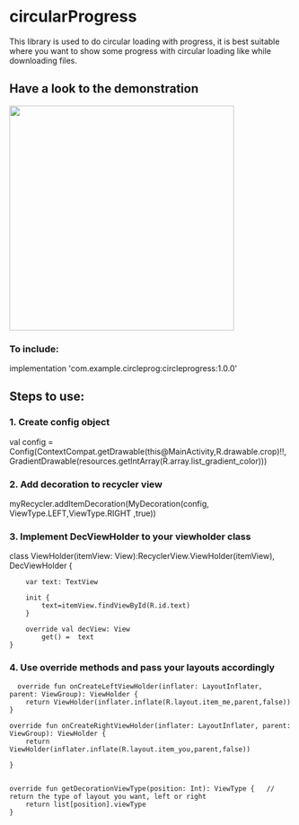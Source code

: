 # circularProgress
This library is used to do circular loading with progress, it is best suitable where you want to show some progress with circular loading like while downloading files.
<h2>Have a look to the demonstration</h2>
        
<img src="https://ibb.co/hWjY6D9" width="400">

<h3>To include:</h3>

implementation 'com.example.circleprog:circleprogress:1.0.0'

<h2>Steps to use:</h2>

<h3>1. Create config object</h3>
  val config = Config(ContextCompat.getDrawable(this@MainActivity,R.drawable.crop)!!,      
            GradientDrawable(resources.getIntArray(R.array.list_gradient_color)))

<h3>2. Add decoration to recycler view</h3>
  myRecycler.addItemDecoration(MyDecoration(config, ViewType.LEFT,ViewType.RIGHT ,true))

<h3>3. Implement DecViewHolder to your viewholder class</h3>
  class ViewHolder(itemView: View):RecyclerView.ViewHolder(itemView), DecViewHolder { 
  
        var text: TextView
        
        init {
            text=itemView.findViewById(R.id.text)
        }

        override val decView: View   
            get() =  text
    }
    
 <h3>4. Use override methods and pass your layouts accordingly</h3>
    
    
      override fun onCreateLeftViewHolder(inflater: LayoutInflater, parent: ViewGroup): ViewHolder {
        return ViewHolder(inflater.inflate(R.layout.item_me,parent,false))
    }

    override fun onCreateRightViewHolder(inflater: LayoutInflater, parent: ViewGroup): ViewHolder {
        return ViewHolder(inflater.inflate(R.layout.item_you,parent,false))

    }


    override fun getDecorationViewType(position: Int): ViewType {   // return the type of layout you want, left or right
        return list[position].viewType
    }


